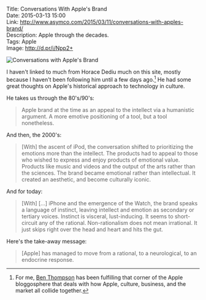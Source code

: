 Title: Conversations With Apple's Brand  
Date: 2015-03-13 15:00  
Link: http://www.asymco.com/2015/03/11/conversations-with-apples-brand/  
Description: Apple through the decades.  
Tags: Apple  
Image: http://d.pr/i/Npp2+  

<p><img class="screenshot" src="http://d.pr/i/Npp2+" alt="Conversations with Apple's Brand" title="Conversations with Apple's Brand">

I haven't linked to much from Horace Dediu much on this site, mostly because I haven't been following him until a few days ago.[^bt] He had some great thoughts on Apple's historical approach to technology in culture. 

He takes us through the 80's/90's:

> Apple brand at the time as an appeal to the intellect via a humanistic argument. A more emotive positioning of a tool, but a tool nonetheless. 

 And then, the 2000's:
 
> [With] the ascent of iPod, the conversation shifted to prioritizing  the emotions more than the intellect. The products had to appeal to those who wished to express and enjoy products of emotional value. Products like music and videos and the output of the arts rather than the sciences. The brand became emotional rather than intellectual. It created an aesthetic, and become culturally iconic.

And for today:

> [With] [...] iPhone and the emergence of the Watch, the brand speaks a language of instinct, leaving intellect and emotion as secondary or tertiary voices. Instinct is visceral, lust-inducing. It seems to short-circuit any of the rational. Non-rationalism does not mean irrational. It just skips right over the head and heart and hits the gut.

Here's the take-away message:

> [Apple] has managed to move from a rational, to a neurological, to an endocrine response.

[^bt]: For me, [Ben Thompson][stratechery] has been fulfilling that corner of the Apple bloggosphere that deals with how Apple, culture, business, and the market all collide together.

[stratechery]: http://stratechery.com "Ben Thompson's blog"